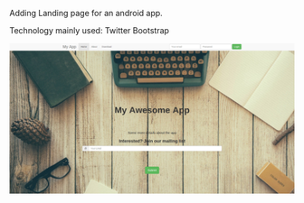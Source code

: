 Adding Landing page for an android app.

Technology mainly used: Twitter Bootstrap 

![alt tag](https://github.com/anisdube1/Front-End-Projects/blob/master/Landing-Page/landing_page_1.png)
